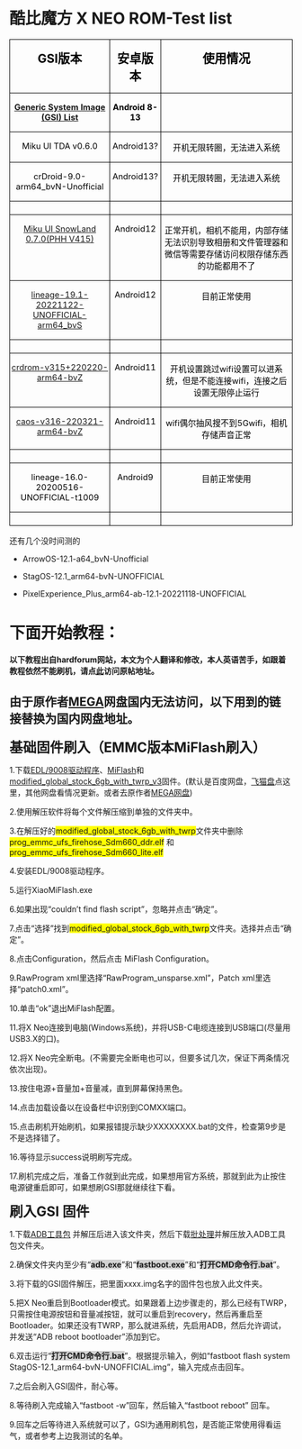 # 酷比魔方 X NEO ROM-Test list

<table class="MsoNormalTable" border="1" cellspacing="0" cellpadding="0" style="border-collapse:collapse;border:none;mso-border-alt:solid windowtext .5pt;
 mso-padding-alt:0cm 1.5pt 0cm 1.5pt;mso-border-insideh:.5pt solid windowtext;
 mso-border-insidev:.5pt solid windowtext">
 <tbody><tr style="mso-yfti-irow:0;mso-yfti-firstrow:yes;height:18.35pt">
  <td valign="top" style="border:solid windowtext 1.0pt;mso-border-alt:solid windowtext .5pt;
  padding:0cm 1.5pt 0cm 1.5pt;height:18.35pt">
  <p class="MsoNormal" align="center" style="text-align:center;mso-layout-grid-align:
  none;text-autospace:none"><b><span lang="EN-US" style="font-size:16.0pt;
  mso-ascii-font-family:等线;mso-fareast-font-family:等线;mso-bidi-font-family:
  等线;color:black;mso-font-kerning:0pt">GSI</span></b><b><span style="font-size:
  16.0pt;mso-ascii-font-family:等线;mso-fareast-font-family:等线;mso-bidi-font-family:
  等线;color:black;mso-font-kerning:0pt">版本<span lang="EN-US"><o:p></o:p></span></span></b></p>
  </td>
  <td valign="top" style="border:solid windowtext 1.0pt;border-left:none;
  mso-border-left-alt:solid windowtext .5pt;mso-border-alt:solid windowtext .5pt;
  padding:0cm 1.5pt 0cm 1.5pt;height:18.35pt">
  <p class="MsoNormal" align="center" style="text-align:center;mso-layout-grid-align:
  none;text-autospace:none"><span class="GramE"><b><span style="font-size:16.0pt;
  mso-ascii-font-family:等线;mso-fareast-font-family:等线;mso-bidi-font-family:
  等线;color:black;mso-font-kerning:0pt">安卓版本</span></b></span><b><span lang="EN-US" style="font-size:16.0pt;mso-ascii-font-family:等线;mso-fareast-font-family:
  等线;mso-bidi-font-family:等线;color:black;mso-font-kerning:0pt"><o:p></o:p></span></b></p>
  </td>
  <td valign="top" style="border:solid windowtext 1.0pt;border-left:none;
  mso-border-left-alt:solid windowtext .5pt;mso-border-alt:solid windowtext .5pt;
  padding:0cm 1.5pt 0cm 1.5pt;height:18.35pt">
  <p class="MsoNormal" align="center" style="text-align:center;mso-layout-grid-align:
  none;text-autospace:none"><b><span style="font-size:16.0pt;mso-ascii-font-family:
  等线;mso-fareast-font-family:等线;mso-bidi-font-family:等线;color:black;mso-font-kerning:
  0pt">使用情况<span lang="EN-US"><o:p></o:p></span></span></b></p>
  </td>
 </tr>
 <tr style="mso-yfti-irow:1;height:18.0pt">
  <td valign="top" style="border:solid windowtext 1.0pt;border-top:none;
  mso-border-top-alt:solid windowtext .5pt;mso-border-alt:solid windowtext .5pt;
  padding:0cm 1.5pt 0cm 1.5pt;height:18.0pt">
  <p class="MsoNormal" align="center" style="text-align:center;mso-layout-grid-align:
  none;text-autospace:none"><span lang="EN-US"><a href="https://github.com/phhusson/treble_experimentations/wiki/Generic-System-Image-%28GSI%29-list"><b><span style="font-size:11.0pt;mso-ascii-font-family:等线;mso-fareast-font-family:
  等线;mso-bidi-font-family:等线;mso-font-kerning:0pt">Generic System Image (GSI)
  List</span></b></a></span><b><span lang="EN-US" style="font-size:16.0pt;
  mso-ascii-font-family:等线;mso-fareast-font-family:等线;mso-bidi-font-family:
  等线;color:black;mso-font-kerning:0pt"><o:p></o:p></span></b></p>
  </td>
  <td valign="top" style="border-top:none;border-left:none;border-bottom:solid windowtext 1.0pt;
  border-right:solid windowtext 1.0pt;mso-border-top-alt:solid windowtext .5pt;
  mso-border-left-alt:solid windowtext .5pt;mso-border-alt:solid windowtext .5pt;
  padding:0cm 1.5pt 0cm 1.5pt;height:18.0pt">
  <p class="MsoNormal" align="center" style="text-align:center;mso-layout-grid-align:
  none;text-autospace:none"><b><span lang="EN-US" style="font-size:11.0pt;
  mso-ascii-font-family:等线;mso-fareast-font-family:等线;mso-bidi-font-family:
  等线;color:black;mso-font-kerning:0pt">Android 8-13<o:p></o:p></span></b></p>
  </td>
  <td valign="top" style="border-top:none;border-left:none;border-bottom:solid windowtext 1.0pt;
  border-right:solid windowtext 1.0pt;mso-border-top-alt:solid windowtext .5pt;
  mso-border-left-alt:solid windowtext .5pt;mso-border-alt:solid windowtext .5pt;
  padding:0cm 1.5pt 0cm 1.5pt;height:18.0pt">
  <p class="MsoNormal" align="center" style="text-align:center;mso-layout-grid-align:
  none;text-autospace:none"><b><span lang="EN-US" style="font-size:16.0pt;
  mso-ascii-font-family:等线;mso-fareast-font-family:等线;mso-bidi-font-family:
  等线;color:black;mso-font-kerning:0pt"><o:p> </o:p></span></b></p>
  </td>
 </tr>
 <tr style="mso-yfti-irow:2;height:18.0pt">
  <td valign="top" style="border:solid windowtext 1.0pt;border-top:none;
  mso-border-top-alt:solid windowtext .5pt;mso-border-alt:solid windowtext .5pt;
  padding:0cm 1.5pt 0cm 1.5pt;height:18.0pt">
  <p class="MsoNormal" align="center" style="text-align:center;mso-layout-grid-align:
  none;text-autospace:none"><span class="SpellE"><span lang="EN-US" style="font-size:11.0pt;mso-ascii-font-family:等线;mso-fareast-font-family:
  等线;mso-bidi-font-family:等线;color:black;mso-font-kerning:0pt">Miku</span></span><span lang="EN-US" style="font-size:11.0pt;mso-ascii-font-family:等线;mso-fareast-font-family:
  等线;mso-bidi-font-family:等线;color:black;mso-font-kerning:0pt"> UI TDA v0.6.0<o:p></o:p></span></p>
  </td>
  <td valign="top" style="border-top:none;border-left:none;border-bottom:solid windowtext 1.0pt;
  border-right:solid windowtext 1.0pt;mso-border-top-alt:solid windowtext .5pt;
  mso-border-left-alt:solid windowtext .5pt;mso-border-alt:solid windowtext .5pt;
  padding:0cm 1.5pt 0cm 1.5pt;height:18.0pt">
  <p class="MsoNormal" align="center" style="text-align:center;mso-layout-grid-align:
  none;text-autospace:none"><span lang="EN-US" style="font-size:11.0pt;
  mso-ascii-font-family:等线;mso-fareast-font-family:等线;mso-bidi-font-family:
  等线;color:black;mso-font-kerning:0pt">Android13?<o:p></o:p></span></p>
  </td>
  <td valign="top" style="border-top:none;border-left:none;border-bottom:solid windowtext 1.0pt;
  border-right:solid windowtext 1.0pt;mso-border-top-alt:solid windowtext .5pt;
  mso-border-left-alt:solid windowtext .5pt;mso-border-alt:solid windowtext .5pt;
  padding:0cm 1.5pt 0cm 1.5pt;height:18.0pt">
  <p class="MsoNormal" align="center" style="text-align:center;mso-layout-grid-align:
  none;text-autospace:none"><span style="font-size:11.0pt;mso-ascii-font-family:
  等线;mso-fareast-font-family:等线;mso-bidi-font-family:等线;color:black;mso-font-kerning:
  0pt">开机无限转圈，无法进入系统<span lang="EN-US"><o:p></o:p></span></span></p>
  </td>
 </tr>
 <tr style="mso-yfti-irow:3;height:18.0pt">
  <td valign="top" style="border:solid windowtext 1.0pt;border-top:none;
  mso-border-top-alt:solid windowtext .5pt;mso-border-alt:solid windowtext .5pt;
  padding:0cm 1.5pt 0cm 1.5pt;height:18.0pt">
  <p class="MsoNormal" align="center" style="text-align:center;mso-layout-grid-align:
  none;text-autospace:none"><span lang="EN-US" style="font-size:11.0pt;
  mso-ascii-font-family:等线;mso-fareast-font-family:等线;mso-bidi-font-family:
  等线;color:black;mso-font-kerning:0pt">crDroid-9.0-arm64_bvN-Unofficial<o:p></o:p></span></p>
  </td>
  <td valign="top" style="border-top:none;border-left:none;border-bottom:solid windowtext 1.0pt;
  border-right:solid windowtext 1.0pt;mso-border-top-alt:solid windowtext .5pt;
  mso-border-left-alt:solid windowtext .5pt;mso-border-alt:solid windowtext .5pt;
  padding:0cm 1.5pt 0cm 1.5pt;height:18.0pt">
  <p class="MsoNormal" align="center" style="text-align:center;mso-layout-grid-align:
  none;text-autospace:none"><span lang="EN-US" style="font-size:11.0pt;
  mso-ascii-font-family:等线;mso-fareast-font-family:等线;mso-bidi-font-family:
  等线;color:black;mso-font-kerning:0pt">Android13?<o:p></o:p></span></p>
  </td>
  <td valign="top" style="border-top:none;border-left:none;border-bottom:solid windowtext 1.0pt;
  border-right:solid windowtext 1.0pt;mso-border-top-alt:solid windowtext .5pt;
  mso-border-left-alt:solid windowtext .5pt;mso-border-alt:solid windowtext .5pt;
  padding:0cm 1.5pt 0cm 1.5pt;height:18.0pt">
  <p class="MsoNormal" align="center" style="text-align:center;mso-layout-grid-align:
  none;text-autospace:none"><span style="font-size:11.0pt;mso-ascii-font-family:
  等线;mso-fareast-font-family:等线;mso-bidi-font-family:等线;color:black;mso-font-kerning:
  0pt">开机无限转圈，无法进入系统<span lang="EN-US"><o:p></o:p></span></span></p>
  </td>
 </tr>
 <tr style="mso-yfti-irow:4;height:18.0pt">
  <td valign="top" style="border:solid windowtext 1.0pt;border-top:none;
  mso-border-top-alt:solid windowtext .5pt;mso-border-alt:solid windowtext .5pt;
  padding:0cm 1.5pt 0cm 1.5pt;height:18.0pt">
  <p class="MsoNormal" align="center" style="text-align:center;mso-layout-grid-align:
  none;text-autospace:none"><span lang="EN-US" style="font-size:11.0pt;
  mso-ascii-font-family:等线;mso-fareast-font-family:等线;mso-bidi-font-family:
  等线;color:black;mso-font-kerning:0pt"><o:p> </o:p></span></p>
  </td>
  <td valign="top" style="border-top:none;border-left:none;border-bottom:solid windowtext 1.0pt;
  border-right:solid windowtext 1.0pt;mso-border-top-alt:solid windowtext .5pt;
  mso-border-left-alt:solid windowtext .5pt;mso-border-alt:solid windowtext .5pt;
  padding:0cm 1.5pt 0cm 1.5pt;height:18.0pt">
  <p class="MsoNormal" align="center" style="text-align:center;mso-layout-grid-align:
  none;text-autospace:none"><span lang="EN-US" style="font-size:11.0pt;
  mso-ascii-font-family:等线;mso-fareast-font-family:等线;mso-bidi-font-family:
  等线;color:black;mso-font-kerning:0pt"><o:p> </o:p></span></p>
  </td>
  <td valign="top" style="border-top:none;border-left:none;border-bottom:solid windowtext 1.0pt;
  border-right:solid windowtext 1.0pt;mso-border-top-alt:solid windowtext .5pt;
  mso-border-left-alt:solid windowtext .5pt;mso-border-alt:solid windowtext .5pt;
  padding:0cm 1.5pt 0cm 1.5pt;height:18.0pt">
  <p class="MsoNormal" align="center" style="text-align:center;mso-layout-grid-align:
  none;text-autospace:none"><span lang="EN-US" style="font-size:11.0pt;
  mso-ascii-font-family:等线;mso-fareast-font-family:等线;mso-bidi-font-family:
  等线;color:black;mso-font-kerning:0pt"><o:p> </o:p></span></p>
  </td>
 </tr>
 <tr style="mso-yfti-irow:5;height:18.0pt">
  <td valign="top" style="border:solid windowtext 1.0pt;border-top:none;
  mso-border-top-alt:solid windowtext .5pt;mso-border-alt:solid windowtext .5pt;
  padding:0cm 1.5pt 0cm 1.5pt;height:18.0pt">
  <p class="MsoNormal" align="center" style="text-align:center;mso-layout-grid-align:
  none;text-autospace:none"><span lang="EN-US"><a href="https://github.com/xiaoleGun/treble_build_miku/releases/download/0.7.0/MikuUI-SNOWLAND-0.7.0-arm64-ab-20220725-UNOFFICIAL.img.xz"><span style="font-size:11.0pt;mso-ascii-font-family:等线;mso-fareast-font-family:
  等线;mso-bidi-font-family:等线;mso-font-kerning:0pt">Miku UI SnowLand 0.7.0(PHH
  V415)</span></a></span><span lang="EN-US" style="font-size:11.0pt;mso-ascii-font-family:
  等线;mso-fareast-font-family:等线;mso-bidi-font-family:等线;color:black;mso-font-kerning:
  0pt"><o:p></o:p></span></p>
  </td>
  <td valign="top" style="border-top:none;border-left:none;border-bottom:solid windowtext 1.0pt;
  border-right:solid windowtext 1.0pt;mso-border-top-alt:solid windowtext .5pt;
  mso-border-left-alt:solid windowtext .5pt;mso-border-alt:solid windowtext .5pt;
  padding:0cm 1.5pt 0cm 1.5pt;height:18.0pt">
  <p class="MsoNormal" align="center" style="text-align:center;mso-layout-grid-align:
  none;text-autospace:none"><span lang="EN-US" style="font-size:11.0pt;
  mso-ascii-font-family:等线;mso-fareast-font-family:等线;mso-bidi-font-family:
  等线;color:black;mso-font-kerning:0pt">Android12<o:p></o:p></span></p>
  </td>
  <td valign="top" style="border-top:none;border-left:none;border-bottom:solid windowtext 1.0pt;
  border-right:solid windowtext 1.0pt;mso-border-top-alt:solid windowtext .5pt;
  mso-border-left-alt:solid windowtext .5pt;mso-border-alt:solid windowtext .5pt;
  padding:0cm 1.5pt 0cm 1.5pt;height:18.0pt">
  <p class="MsoNormal" align="center" style="text-align:center;mso-layout-grid-align:
  none;text-autospace:none"><span style="font-size:11.0pt;mso-ascii-font-family:
  等线;mso-fareast-font-family:等线;mso-bidi-font-family:等线;color:black;mso-font-kerning:
  0pt">正常开机，相机不能用，内部存储无法识别导致相册和文件管理器<span class="GramE">和微信等</span>需要存储访问权限存储东西的功能都用不了<span lang="EN-US"><o:p></o:p></span></span></p>
  </td>
 </tr>
 <tr style="mso-yfti-irow:6;height:18.0pt">
  <td valign="top" style="border:solid windowtext 1.0pt;border-top:none;
  mso-border-top-alt:solid windowtext .5pt;mso-border-alt:solid windowtext .5pt;
  padding:0cm 1.5pt 0cm 1.5pt;height:18.0pt">
  <p class="MsoNormal" align="center" style="text-align:center;mso-layout-grid-align:
  none;text-autospace:none"><span lang="EN-US"><a href="https://jaist.dl.sourceforge.net/project/andyyan-gsi/lineage-19.x/lineage-19.1-20221122-UNOFFICIAL-arm64_bvS.img.xz"><span style="font-size:11.0pt;mso-ascii-font-family:等线;mso-fareast-font-family:
  等线;mso-bidi-font-family:等线;mso-font-kerning:0pt">lineage-19.1-20221122-UNOFFICIAL-arm64_bvS</span></a></span><span lang="EN-US" style="font-size:11.0pt;mso-ascii-font-family:等线;mso-fareast-font-family:
  等线;mso-bidi-font-family:等线;color:black;mso-font-kerning:0pt"><o:p></o:p></span></p>
  </td>
  <td valign="top" style="border-top:none;border-left:none;border-bottom:solid windowtext 1.0pt;
  border-right:solid windowtext 1.0pt;mso-border-top-alt:solid windowtext .5pt;
  mso-border-left-alt:solid windowtext .5pt;mso-border-alt:solid windowtext .5pt;
  padding:0cm 1.5pt 0cm 1.5pt;height:18.0pt">
  <p class="MsoNormal" align="center" style="text-align:center;mso-layout-grid-align:
  none;text-autospace:none"><span lang="EN-US" style="font-size:11.0pt;
  mso-ascii-font-family:等线;mso-fareast-font-family:等线;mso-bidi-font-family:
  等线;color:black;mso-font-kerning:0pt">Android12<o:p></o:p></span></p>
  </td>
  <td valign="top" style="border-top:none;border-left:none;border-bottom:solid windowtext 1.0pt;
  border-right:solid windowtext 1.0pt;mso-border-top-alt:solid windowtext .5pt;
  mso-border-left-alt:solid windowtext .5pt;mso-border-alt:solid windowtext .5pt;
  padding:0cm 1.5pt 0cm 1.5pt;height:18.0pt">
  <p class="MsoNormal" align="center" style="text-align:center;mso-layout-grid-align:
  none;text-autospace:none"><span style="font-size:11.0pt;mso-ascii-font-family:
  等线;mso-fareast-font-family:等线;mso-bidi-font-family:等线;color:black;mso-font-kerning:
  0pt">目前正常使用<span lang="EN-US"><o:p></o:p></span></span></p>
  </td>
 </tr>
 <tr style="mso-yfti-irow:7;height:18.0pt">
  <td valign="top" style="border:solid windowtext 1.0pt;border-top:none;
  mso-border-top-alt:solid windowtext .5pt;mso-border-alt:solid windowtext .5pt;
  padding:0cm 1.5pt 0cm 1.5pt;height:18.0pt">
  <p class="MsoNormal" align="center" style="text-align:center;mso-layout-grid-align:
  none;text-autospace:none"><span lang="EN-US" style="font-size:11.0pt;
  mso-ascii-font-family:等线;mso-fareast-font-family:等线;mso-bidi-font-family:
  等线;color:black;mso-font-kerning:0pt"><o:p> </o:p></span></p>
  </td>
  <td valign="top" style="border-top:none;border-left:none;border-bottom:solid windowtext 1.0pt;
  border-right:solid windowtext 1.0pt;mso-border-top-alt:solid windowtext .5pt;
  mso-border-left-alt:solid windowtext .5pt;mso-border-alt:solid windowtext .5pt;
  padding:0cm 1.5pt 0cm 1.5pt;height:18.0pt">
  <p class="MsoNormal" align="center" style="text-align:center;mso-layout-grid-align:
  none;text-autospace:none"><span lang="EN-US" style="font-size:11.0pt;
  mso-ascii-font-family:等线;mso-fareast-font-family:等线;mso-bidi-font-family:
  等线;color:black;mso-font-kerning:0pt"><o:p> </o:p></span></p>
  </td>
  <td valign="top" style="border-top:none;border-left:none;border-bottom:solid windowtext 1.0pt;
  border-right:solid windowtext 1.0pt;mso-border-top-alt:solid windowtext .5pt;
  mso-border-left-alt:solid windowtext .5pt;mso-border-alt:solid windowtext .5pt;
  padding:0cm 1.5pt 0cm 1.5pt;height:18.0pt">
  <p class="MsoNormal" align="center" style="text-align:center;mso-layout-grid-align:
  none;text-autospace:none"><span lang="EN-US" style="font-size:11.0pt;
  mso-ascii-font-family:等线;mso-fareast-font-family:等线;mso-bidi-font-family:
  等线;color:black;mso-font-kerning:0pt"><o:p> </o:p></span></p>
  </td>
 </tr>
 <tr style="mso-yfti-irow:8;height:18.0pt">
  <td valign="top" style="border:solid windowtext 1.0pt;border-top:none;
  mso-border-top-alt:solid windowtext .5pt;mso-border-alt:solid windowtext .5pt;
  padding:0cm 1.5pt 0cm 1.5pt;height:18.0pt">
  <p class="MsoNormal" align="center" style="text-align:center;mso-layout-grid-align:
  none;text-autospace:none"><span lang="EN-US"><a href="https://master.dl.sourceforge.net/project/treblerom/crDRom11/2022.02.20/crdrom-v315%2B220220-arm64-bvZ.img.xz?viasf=1"><span style="font-size:11.0pt;mso-ascii-font-family:等线;mso-fareast-font-family:
  等线;mso-bidi-font-family:等线;mso-font-kerning:0pt">crdrom-v315+220220-arm64-bvZ</span></a></span><span lang="EN-US" style="font-size:11.0pt;mso-ascii-font-family:等线;mso-fareast-font-family:
  等线;mso-bidi-font-family:等线;color:black;mso-font-kerning:0pt"><o:p></o:p></span></p>
  </td>
  <td valign="top" style="border-top:none;border-left:none;border-bottom:solid windowtext 1.0pt;
  border-right:solid windowtext 1.0pt;mso-border-top-alt:solid windowtext .5pt;
  mso-border-left-alt:solid windowtext .5pt;mso-border-alt:solid windowtext .5pt;
  padding:0cm 1.5pt 0cm 1.5pt;height:18.0pt">
  <p class="MsoNormal" align="center" style="text-align:center;mso-layout-grid-align:
  none;text-autospace:none"><span lang="EN-US" style="font-size:11.0pt;
  mso-ascii-font-family:等线;mso-fareast-font-family:等线;mso-bidi-font-family:
  等线;color:black;mso-font-kerning:0pt">Android11<o:p></o:p></span></p>
  </td>
  <td valign="top" style="border-top:none;border-left:none;border-bottom:solid windowtext 1.0pt;
  border-right:solid windowtext 1.0pt;mso-border-top-alt:solid windowtext .5pt;
  mso-border-left-alt:solid windowtext .5pt;mso-border-alt:solid windowtext .5pt;
  padding:0cm 1.5pt 0cm 1.5pt;height:18.0pt">
  <p class="MsoNormal" align="center" style="text-align:center;mso-layout-grid-align:
  none;text-autospace:none"><span style="font-size:11.0pt;mso-ascii-font-family:
  等线;mso-fareast-font-family:等线;mso-bidi-font-family:等线;color:black;mso-font-kerning:
  0pt">开机设置跳过<span class="SpellE"><span lang="EN-US">wifi</span></span>设置可以进系统，但是不能连接<span class="SpellE"><span lang="EN-US">wifi</span></span>，连接之后设置无限停止运行<span lang="EN-US"><o:p></o:p></span></span></p>
  </td>
 </tr>
 <tr style="mso-yfti-irow:9;height:18.0pt">
  <td valign="top" style="border:solid windowtext 1.0pt;border-top:none;
  mso-border-top-alt:solid windowtext .5pt;mso-border-alt:solid windowtext .5pt;
  padding:0cm 1.5pt 0cm 1.5pt;height:18.0pt">
  <p class="MsoNormal" align="center" style="text-align:center;mso-layout-grid-align:
  none;text-autospace:none"><span lang="EN-US"><a href="https://jaist.dl.sourceforge.net/project/treblerom/CAOS11/2022.03.21/caos-v316-220321-arm64-bvZ.img.xz"><span style="font-size:11.0pt;mso-ascii-font-family:等线;mso-fareast-font-family:
  等线;mso-bidi-font-family:等线;mso-font-kerning:0pt">caos-v316-220321-arm64-bvZ</span></a></span><span lang="EN-US" style="font-size:11.0pt;mso-ascii-font-family:等线;mso-fareast-font-family:
  等线;mso-bidi-font-family:等线;color:black;mso-font-kerning:0pt"><o:p></o:p></span></p>
  </td>
  <td valign="top" style="border-top:none;border-left:none;border-bottom:solid windowtext 1.0pt;
  border-right:solid windowtext 1.0pt;mso-border-top-alt:solid windowtext .5pt;
  mso-border-left-alt:solid windowtext .5pt;mso-border-alt:solid windowtext .5pt;
  padding:0cm 1.5pt 0cm 1.5pt;height:18.0pt">
  <p class="MsoNormal" align="center" style="text-align:center;mso-layout-grid-align:
  none;text-autospace:none"><span lang="EN-US" style="font-size:11.0pt;
  mso-ascii-font-family:等线;mso-fareast-font-family:等线;mso-bidi-font-family:
  等线;color:black;mso-font-kerning:0pt">Android11<o:p></o:p></span></p>
  </td>
  <td valign="top" style="border-top:none;border-left:none;border-bottom:solid windowtext 1.0pt;
  border-right:solid windowtext 1.0pt;mso-border-top-alt:solid windowtext .5pt;
  mso-border-left-alt:solid windowtext .5pt;mso-border-alt:solid windowtext .5pt;
  padding:0cm 1.5pt 0cm 1.5pt;height:18.0pt">
  <p class="MsoNormal" align="center" style="text-align:center;mso-layout-grid-align:
  none;text-autospace:none"><span class="SpellE"><span lang="EN-US" style="font-size:11.0pt;mso-ascii-font-family:等线;mso-fareast-font-family:
  等线;mso-bidi-font-family:等线;color:black;mso-font-kerning:0pt">wifi</span></span><span style="font-size:11.0pt;mso-ascii-font-family:等线;mso-fareast-font-family:
  等线;mso-bidi-font-family:等线;color:black;mso-font-kerning:0pt">偶尔抽风搜不到<span lang="EN-US">5Gwifi</span>，相机存储声音正常<span lang="EN-US"><o:p></o:p></span></span></p>
  </td>
 </tr>
 <tr style="mso-yfti-irow:10;height:18.0pt">
  <td valign="top" style="border:solid windowtext 1.0pt;border-top:none;
  mso-border-top-alt:solid windowtext .5pt;mso-border-alt:solid windowtext .5pt;
  padding:0cm 1.5pt 0cm 1.5pt;height:18.0pt">
  <p class="MsoNormal" align="center" style="text-align:center;mso-layout-grid-align:
  none;text-autospace:none"><span lang="EN-US" style="font-size:11.0pt;
  mso-ascii-font-family:等线;mso-fareast-font-family:等线;mso-bidi-font-family:
  等线;color:black;mso-font-kerning:0pt"><o:p> </o:p></span></p>
  </td>
  <td valign="top" style="border-top:none;border-left:none;border-bottom:solid windowtext 1.0pt;
  border-right:solid windowtext 1.0pt;mso-border-top-alt:solid windowtext .5pt;
  mso-border-left-alt:solid windowtext .5pt;mso-border-alt:solid windowtext .5pt;
  padding:0cm 1.5pt 0cm 1.5pt;height:18.0pt">
  <p class="MsoNormal" align="center" style="text-align:center;mso-layout-grid-align:
  none;text-autospace:none"><span lang="EN-US" style="font-size:11.0pt;
  mso-ascii-font-family:等线;mso-fareast-font-family:等线;mso-bidi-font-family:
  等线;color:black;mso-font-kerning:0pt"><o:p> </o:p></span></p>
  </td>
  <td valign="top" style="border-top:none;border-left:none;border-bottom:solid windowtext 1.0pt;
  border-right:solid windowtext 1.0pt;mso-border-top-alt:solid windowtext .5pt;
  mso-border-left-alt:solid windowtext .5pt;mso-border-alt:solid windowtext .5pt;
  padding:0cm 1.5pt 0cm 1.5pt;height:18.0pt">
  <p class="MsoNormal" align="center" style="text-align:center;mso-layout-grid-align:
  none;text-autospace:none"><span lang="EN-US" style="font-size:11.0pt;
  mso-ascii-font-family:等线;mso-fareast-font-family:等线;mso-bidi-font-family:
  等线;color:black;mso-font-kerning:0pt"><o:p> </o:p></span></p>
  </td>
 </tr>
 <tr style="mso-yfti-irow:11;height:18.0pt">
  <td valign="top" style="border:solid windowtext 1.0pt;border-top:none;
  mso-border-top-alt:solid windowtext .5pt;mso-border-alt:solid windowtext .5pt;
  padding:0cm 1.5pt 0cm 1.5pt;height:18.0pt">
  <p class="MsoNormal" align="center" style="text-align:center;mso-layout-grid-align:
  none;text-autospace:none"><span lang="EN-US" style="font-size:11.0pt;
  mso-ascii-font-family:等线;mso-fareast-font-family:等线;mso-bidi-font-family:
  等线;color:black;mso-font-kerning:0pt">lineage-16.0-20200516-UNOFFICIAL-t1009<o:p></o:p></span></p>
  </td>
  <td valign="top" style="border-top:none;border-left:none;border-bottom:solid windowtext 1.0pt;
  border-right:solid windowtext 1.0pt;mso-border-top-alt:solid windowtext .5pt;
  mso-border-left-alt:solid windowtext .5pt;mso-border-alt:solid windowtext .5pt;
  padding:0cm 1.5pt 0cm 1.5pt;height:18.0pt">
  <p class="MsoNormal" align="center" style="text-align:center;mso-layout-grid-align:
  none;text-autospace:none"><span lang="EN-US" style="font-size:11.0pt;
  mso-ascii-font-family:等线;mso-fareast-font-family:等线;mso-bidi-font-family:
  等线;color:black;mso-font-kerning:0pt">Android9<o:p></o:p></span></p>
  </td>
  <td valign="top" style="border-top:none;border-left:none;border-bottom:solid windowtext 1.0pt;
  border-right:solid windowtext 1.0pt;mso-border-top-alt:solid windowtext .5pt;
  mso-border-left-alt:solid windowtext .5pt;mso-border-alt:solid windowtext .5pt;
  padding:0cm 1.5pt 0cm 1.5pt;height:18.0pt">
  <p class="MsoNormal" align="center" style="text-align:center;mso-layout-grid-align:
  none;text-autospace:none"><span style="font-size:11.0pt;mso-ascii-font-family:
  等线;mso-fareast-font-family:等线;mso-bidi-font-family:等线;color:black;mso-font-kerning:
  0pt">目前正常使用<span lang="EN-US"><o:p></o:p></span></span></p>
  </td>
 </tr>
 <tr style="mso-yfti-irow:12;mso-yfti-lastrow:yes;height:18.0pt">
  <td valign="top" style="border:solid windowtext 1.0pt;border-top:none;
  mso-border-top-alt:solid windowtext .5pt;mso-border-alt:solid windowtext .5pt;
  padding:0cm 1.5pt 0cm 1.5pt;height:18.0pt">
  <p class="MsoNormal" align="center" style="text-align:center;mso-layout-grid-align:
  none;text-autospace:none"><span lang="EN-US" style="font-size:11.0pt;
  mso-ascii-font-family:等线;mso-fareast-font-family:等线;mso-bidi-font-family:
  等线;color:black;mso-font-kerning:0pt"><o:p> </o:p></span></p>
  </td>
  <td valign="top" style="border-top:none;border-left:none;border-bottom:solid windowtext 1.0pt;
  border-right:solid windowtext 1.0pt;mso-border-top-alt:solid windowtext .5pt;
  mso-border-left-alt:solid windowtext .5pt;mso-border-alt:solid windowtext .5pt;
  padding:0cm 1.5pt 0cm 1.5pt;height:18.0pt">
  <p class="MsoNormal" align="center" style="text-align:center;mso-layout-grid-align:
  none;text-autospace:none"><span lang="EN-US" style="font-size:11.0pt;
  mso-ascii-font-family:等线;mso-fareast-font-family:等线;mso-bidi-font-family:
  等线;color:black;mso-font-kerning:0pt"><o:p> </o:p></span></p>
  </td>
  <td valign="top" style="border-top:none;border-left:none;border-bottom:solid windowtext 1.0pt;
  border-right:solid windowtext 1.0pt;mso-border-top-alt:solid windowtext .5pt;
  mso-border-left-alt:solid windowtext .5pt;mso-border-alt:solid windowtext .5pt;
  padding:0cm 1.5pt 0cm 1.5pt;height:18.0pt">
  <p class="MsoNormal" align="center" style="text-align:center;mso-layout-grid-align:
  none;text-autospace:none"><span lang="EN-US" style="font-size:11.0pt;
  mso-ascii-font-family:等线;mso-fareast-font-family:等线;mso-bidi-font-family:
  等线;color:black;mso-font-kerning:0pt"><o:p> </o:p></span></p>
  </td>
 </tr>
</tbody></table>

还有几个没时间测的

- ArrowOS-12.1-a64_bvN-Unofficial

- StagOS-12.1_arm64-bvN-UNOFFICIAL

- PixelExperience_Plus_arm64-ab-12.1-20221118-UNOFFICIAL

# 下面开始教程：

**以下教程出自hardforum网站，本文为个人翻译和修改，本人英语苦手，如跟着教程依然不能刷机，请点[此](https://hardforum.com/threads/alldocube-x-neo.1998171/)访问原帖地址。**

## 由于原作者[MEGA](https://mega.nz/folder/T8EASYRa#SJOqxo75C0MZ59t7sqYW9A/file/H1VgQZqJ)网盘国内无法访问，以下用到的链接替换为国内网盘地址。

<div class="WordSection1" style="layout-grid:15.6pt">

<p class="MsoNormal"><b><span style="font-size:18.0pt;font-family:"微软雅黑",sans-serif">基础固件刷入（<span lang="EN-US">EMMC</span>版本<span class="SpellE"><span lang="EN-US">MiFlash</span></span>刷入）<span lang="EN-US"><o:p></o:p></span></span></b></p>

<p class="MsoNormal" align="left" style="text-align:left"><span lang="EN-US" style="mso-bidi-font-size:10.5pt;font-family:"微软雅黑",sans-serif">1.</span><span style="mso-bidi-font-size:10.5pt;font-family:"微软雅黑",sans-serif">下载</span><span lang="EN-US"><a href="https://wwzg.lanzoue.com/ihJ1p0i0ktyh"><span style="mso-bidi-font-size:10.5pt;font-family:"微软雅黑",sans-serif">EDL/9008</span><span lang="EN-US" style="mso-bidi-font-size:10.5pt;font-family:"微软雅黑",sans-serif"><span lang="EN-US">驱动程序</span></span></a></span><span style="mso-bidi-font-size:10.5pt;
font-family:"微软雅黑",sans-serif">、</span><span lang="EN-US"><a href="https://cdn.alsgp0.fds.api.mi-img.com/micomm/MiFlash2020-3-14-0.rar"><span style="mso-bidi-font-size:10.5pt;font-family:"微软雅黑",sans-serif">MiFlash</span></a></span><span style="mso-bidi-font-size:10.5pt;font-family:"微软雅黑",sans-serif">和</span><span lang="EN-US"><a href="https://pan.baidu.com/s/1enYVF_DyKefsfDFRqbEGMw?pwd=eanb"><span style="mso-bidi-font-size:10.5pt;font-family:"微软雅黑",sans-serif">modified_global_stock_6gb_with_twrp_v3</span></a></span><span style="mso-bidi-font-size:10.5pt;font-family:"微软雅黑",sans-serif">固件。<span lang="EN-US">(</span>默认是百度网盘，<span lang="EN-US"><a href="https://jmj.cc/s/0cns7baw"><span lang="EN-US"><span lang="EN-US">飞猫<span lang="EN-US">盘</span></span></span></a></span>点这里，<span class="GramE">其他网盘看</span>情况更新。或者去原作者</span><span lang="EN-US"><a href="https://mega.nz/folder/T8EASYRa#SJOqxo75C0MZ59t7sqYW9A/file/H1VgQZqJ"><span style="mso-bidi-font-size:10.5pt;font-family:"微软雅黑",sans-serif">MEGA</span><span class="GramE"><span lang="EN-US" style="mso-bidi-font-size:10.5pt;font-family:"微软雅黑",sans-serif"><span lang="EN-US">网盘</span></span></span></a></span><span lang="EN-US" style="mso-bidi-font-size:
10.5pt;font-family:"微软雅黑",sans-serif">)<o:p></o:p></span></p>

<p class="MsoNormal" align="left" style="text-align:left"><span lang="EN-US" style="mso-bidi-font-size:10.5pt;font-family:"微软雅黑",sans-serif">2.</span><span style="mso-bidi-font-size:10.5pt;font-family:"微软雅黑",sans-serif">使用解压软件将每个文件解压缩到单独的文件夹中。<span lang="EN-US"><o:p></o:p></span></span></p>

<p class="MsoNormal" align="left" style="text-align:left"><span lang="EN-US" style="mso-bidi-font-size:10.5pt;font-family:"微软雅黑",sans-serif">3.</span><span style="mso-bidi-font-size:10.5pt;font-family:"微软雅黑",sans-serif">在解压好的<span lang="EN-US" style="background:yellow;mso-highlight:yellow">modified_global_stock_6gb_with_twrp</span>文件夹中删除<span lang="EN-US" style="background:yellow;mso-highlight:yellow">prog_emmc_ufs_firehose_Sdm660_ddr.elf</span><span lang="EN-US"> </span>和 <span lang="EN-US" style="background:yellow;mso-highlight:
yellow">prog_emmc_ufs_firehose_Sdm660_lite.elf</span><span lang="EN-US"><o:p></o:p></span></span></p>

<p class="MsoNormal" align="left" style="text-align:left"><span lang="EN-US" style="mso-bidi-font-size:10.5pt;font-family:"微软雅黑",sans-serif">4.</span><span style="mso-bidi-font-size:10.5pt;font-family:"微软雅黑",sans-serif">安装<span lang="EN-US">EDL/9008</span>驱动程序。<span lang="EN-US"><o:p></o:p></span></span></p>

<p class="MsoNormal" align="left" style="text-align:left"><span lang="EN-US" style="mso-bidi-font-size:10.5pt;font-family:"微软雅黑",sans-serif">5.</span><span style="mso-bidi-font-size:10.5pt;font-family:"微软雅黑",sans-serif">运行<span lang="EN-US">XiaoMiFlash.exe<o:p></o:p></span></span></p>

<p class="MsoNormal" align="left" style="text-align:left"><span lang="EN-US" style="mso-bidi-font-size:10.5pt;font-family:"微软雅黑",sans-serif">6.</span><span style="mso-bidi-font-size:10.5pt;font-family:"微软雅黑",sans-serif">如果出现<span lang="EN-US">“couldn’t find flash script”</span>，忽略并点击<span lang="EN-US">“</span>确定<span lang="EN-US">”</span>。<span lang="EN-US"><o:p></o:p></span></span></p>

<p class="MsoNormal" align="left" style="text-align:left"><span lang="EN-US" style="mso-bidi-font-size:10.5pt;font-family:"微软雅黑",sans-serif">7.</span><span style="mso-bidi-font-size:10.5pt;font-family:"微软雅黑",sans-serif">点击<span lang="EN-US">“</span>选择<span lang="EN-US">”</span>找到<span lang="EN-US" style="background:yellow;mso-highlight:yellow">modified_global_stock_6gb_with_twrp</span>文件夹。选择并点击<span lang="EN-US">“</span>确定<span lang="EN-US">”</span>。<span lang="EN-US"><o:p></o:p></span></span></p>

<p class="MsoNormal" align="left" style="text-align:left"><span lang="EN-US" style="mso-bidi-font-size:10.5pt;font-family:"微软雅黑",sans-serif">8.</span><span style="mso-bidi-font-size:10.5pt;font-family:"微软雅黑",sans-serif">点击<span lang="EN-US">Configuration</span>，然后点击<span lang="EN-US"> <span class="SpellE">MiFlash</span>
Configuration</span>。<span lang="EN-US"><o:p></o:p></span></span></p>

<p class="MsoNormal" align="left" style="text-align:left"><span lang="EN-US" style="mso-bidi-font-size:10.5pt;font-family:"微软雅黑",sans-serif">9.RawProgram
xml</span><span style="mso-bidi-font-size:10.5pt;font-family:"微软雅黑",sans-serif">里选择<span lang="EN-US">“RawProgram_unsparse.xml”</span>，<span lang="EN-US">Patch xml</span>里选择<span lang="EN-US">“patch0.xml”</span>。<span lang="EN-US"><o:p></o:p></span></span></p>

<p class="MsoNormal" align="left" style="text-align:left"><span lang="EN-US" style="mso-bidi-font-size:10.5pt;font-family:"微软雅黑",sans-serif">10.</span><span style="mso-bidi-font-size:10.5pt;font-family:"微软雅黑",sans-serif">单击<span lang="EN-US">“ok”</span>退出<span class="SpellE"><span lang="EN-US">MiFlash</span></span>配置。<span lang="EN-US"><o:p></o:p></span></span></p>

<p class="MsoNormal" align="left" style="text-align:left"><span lang="EN-US" style="mso-bidi-font-size:10.5pt;font-family:"微软雅黑",sans-serif">11.</span><span style="mso-bidi-font-size:10.5pt;font-family:"微软雅黑",sans-serif">将<span lang="EN-US">X Neo</span>连接到电脑<span lang="EN-US">(Windows</span>系统<span lang="EN-US">)</span>，并将<span lang="EN-US">USB-C</span>电缆连接到<span lang="EN-US">USB</span>端口<span lang="EN-US">(</span>尽量用<span lang="EN-US">USB3.X</span>的口<span lang="EN-US">)</span>。<span lang="EN-US"><o:p></o:p></span></span></p>

<p class="MsoNormal" align="left" style="text-align:left"><span lang="EN-US" style="mso-bidi-font-size:10.5pt;font-family:"微软雅黑",sans-serif">12.</span><span style="mso-bidi-font-size:10.5pt;font-family:"微软雅黑",sans-serif">将<span lang="EN-US">X Neo</span>完全断电。<span lang="EN-US">(</span>不需要完全断电也可以，但要多试几次，保证下两条情况依次出现<span lang="EN-US">)</span>。<span lang="EN-US"><o:p></o:p></span></span></p>

<p class="MsoNormal" align="left" style="text-align:left"><span lang="EN-US" style="mso-bidi-font-size:10.5pt;font-family:"微软雅黑",sans-serif">13.</span><span style="mso-bidi-font-size:10.5pt;font-family:"微软雅黑",sans-serif">按住电源<span lang="EN-US">+</span>音量加<span lang="EN-US">+</span>音量减，直到屏幕保持黑色。<span lang="EN-US"><o:p></o:p></span></span></p>

<p class="MsoNormal" align="left" style="text-align:left"><span lang="EN-US" style="mso-bidi-font-size:10.5pt;font-family:"微软雅黑",sans-serif">14.</span><span style="mso-bidi-font-size:10.5pt;font-family:"微软雅黑",sans-serif">点击加载设备以在设备栏中识别到<span lang="EN-US">COMXX</span>端口。<span lang="EN-US"><o:p></o:p></span></span></p>

<p class="MsoNormal" align="left" style="text-align:left"><span lang="EN-US" style="mso-bidi-font-size:10.5pt;font-family:"微软雅黑",sans-serif">15.</span><span style="mso-bidi-font-size:10.5pt;font-family:"微软雅黑",sans-serif">点击刷机开始刷机，如果报错提示缺少<span lang="EN-US">XXXXXXXX.bat</span>的文件，检查第<span lang="EN-US">9</span>步是不是选择错了。<span lang="EN-US"><o:p></o:p></span></span></p>

<p class="MsoNormal" align="left" style="text-align:left"><span lang="EN-US" style="mso-bidi-font-size:10.5pt;font-family:"微软雅黑",sans-serif">16.</span><span style="mso-bidi-font-size:10.5pt;font-family:"微软雅黑",sans-serif">等待显示<span lang="EN-US">success</span>说明刷写完成。<span lang="EN-US"><o:p></o:p></span></span></p>

<p class="MsoNormal" align="left" style="text-align:left"><span lang="EN-US" style="mso-bidi-font-size:10.5pt;font-family:"微软雅黑",sans-serif">17.</span><span style="mso-bidi-font-size:10.5pt;font-family:"微软雅黑",sans-serif">刷机完成之后，准备工作就到此完成，如果想用官方系统，那就到此为止按住电源键<span class="GramE">重启即可</span>，<span class="GramE">如果想刷</span><span lang="EN-US">GSI</span>那就继续往下看。<span lang="EN-US"><o:p></o:p></span></span></p>

<p class="MsoNormal" align="left" style="text-align:left"><span lang="EN-US" style="mso-bidi-font-size:10.5pt;font-family:"微软雅黑",sans-serif"><o:p> </o:p></span></p>

<p class="MsoNormal"><b><span style="font-size:18.0pt;font-family:"微软雅黑",sans-serif">刷入<span lang="EN-US">GSI </span>固件</span></b><span lang="EN-US" style="mso-bidi-font-size:
10.5pt;font-family:"微软雅黑",sans-serif"><o:p></o:p></span></p>

<p class="MsoNormal" align="left" style="text-align:left"><span lang="EN-US" style="mso-bidi-font-size:10.5pt;font-family:"微软雅黑",sans-serif">1.</span><span style="mso-bidi-font-size:10.5pt;font-family:"微软雅黑",sans-serif">下载</span><span lang="EN-US"><a href="https://dl.google.com/android/repository/platform-tools-latest-windows.zip"><span style="mso-bidi-font-size:10.5pt;font-family:"微软雅黑",sans-serif">ADB</span><span lang="EN-US" style="mso-bidi-font-size:10.5pt;font-family:"微软雅黑",sans-serif"><span lang="EN-US">工具包</span></span></a></span><span lang="EN-US" style="mso-bidi-font-size:
10.5pt;font-family:"微软雅黑",sans-serif"> </span><span style="mso-bidi-font-size:
10.5pt;font-family:"微软雅黑",sans-serif">并解压后进入该文件夹，然后下载</span><span lang="EN-US"><a href="https://wwzg.lanzoue.com/iK1gF0i12sgb"><span lang="EN-US" style="mso-bidi-font-size:
10.5pt;font-family:"微软雅黑",sans-serif"><span lang="EN-US">批处理</span></span></a></span><span style="mso-bidi-font-size:10.5pt;font-family:"微软雅黑",sans-serif">并解压放入<span lang="EN-US">ADB</span>工具包文件夹。<span lang="EN-US"><o:p></o:p></span></span></p>

<p class="MsoNormal" align="left" style="text-align:left"><span lang="EN-US" style="mso-bidi-font-size:10.5pt;font-family:"微软雅黑",sans-serif">2.</span><span style="mso-bidi-font-size:10.5pt;font-family:"微软雅黑",sans-serif">确保文件夹内至少有“<b><span lang="EN-US" style="background:lightgrey;mso-highlight:lightgrey">adb.exe</span></b>”和“<b><span lang="EN-US" style="background:lightgrey;mso-highlight:lightgrey">fastboot.exe</span></b>”和“<b><span style="background:lightgrey;mso-highlight:lightgrey">打开<span lang="EN-US">CMD</span>命令行<span lang="EN-US">.bat</span></span></b>”。<span lang="EN-US"><o:p></o:p></span></span></p>

<p class="MsoNormal" align="left" style="text-align:left"><span lang="EN-US" style="mso-bidi-font-size:10.5pt;font-family:"微软雅黑",sans-serif">3.</span><span style="mso-bidi-font-size:10.5pt;font-family:"微软雅黑",sans-serif">将下载的<span lang="EN-US">GSI</span>固件解压，把里面<span class="SpellE"><span lang="EN-US">xxxx.img</span></span>名字的固件包也放入此文件夹。<span lang="EN-US"><o:p></o:p></span></span></p>

<p class="MsoNormal" align="left" style="text-align:left"><span lang="EN-US" style="mso-bidi-font-size:10.5pt;font-family:"微软雅黑",sans-serif">5.</span><span style="mso-bidi-font-size:10.5pt;font-family:"微软雅黑",sans-serif">把<span lang="EN-US">X Neo</span>重启到<span lang="EN-US">Bootloader</span>模式。如果跟着上边步骤走的，那么已经有<span lang="EN-US">TWRP</span>，只需按住电源按钮和音量减按钮，就可以重启到<span lang="EN-US">recovery</span>，然后<span class="GramE">再重启至</span><span lang="EN-US">Bootloader</span>。如果还没有<span lang="EN-US">TWRP</span>，那么就进系统，先启用<span lang="EN-US">ADB</span>，然后允许调试，并发送<span lang="EN-US">“ADB reboot bootloader”</span>添加到它。<span lang="EN-US"><o:p></o:p></span></span></p>

<p class="MsoNormal" align="left" style="text-align:left"><span lang="EN-US" style="mso-bidi-font-size:10.5pt;font-family:"微软雅黑",sans-serif">6.</span><span style="mso-bidi-font-size:10.5pt;font-family:"微软雅黑",sans-serif">双击运行“<b><span style="background:lightgrey;mso-highlight:lightgrey">打开<span lang="EN-US">CMD</span>命令行<span lang="EN-US">.bat</span></span></b>”。根据提示输入，例如“<span class="SpellE"><span lang="EN-US">fastboot</span></span><span lang="EN-US"> flash system StagOS-12.1_arm64-bvN-UNOFFICIAL.img</span>”，输入完成点击回车。<span lang="EN-US"><o:p></o:p></span></span></p>

<p class="MsoNormal" align="left" style="text-align:left"><span lang="EN-US" style="mso-bidi-font-size:10.5pt;font-family:"微软雅黑",sans-serif">7.</span><span class="GramE"><span style="mso-bidi-font-size:10.5pt;font-family:"微软雅黑",sans-serif">之后会刷入</span></span><span lang="EN-US" style="mso-bidi-font-size:10.5pt;font-family:"微软雅黑",sans-serif">GSI</span><span style="mso-bidi-font-size:10.5pt;font-family:"微软雅黑",sans-serif">固件，耐心等。<span lang="EN-US"><o:p></o:p></span></span></p>

<p class="MsoNormal" align="left" style="text-align:left"><span lang="EN-US" style="mso-bidi-font-size:10.5pt;font-family:"微软雅黑",sans-serif">8.</span><span style="mso-bidi-font-size:10.5pt;font-family:"微软雅黑",sans-serif">等待刷入完成输入“<span class="SpellE"><span lang="EN-US">fastboot</span></span><span lang="EN-US"> -w</span>”回车，然后输入“<span class="SpellE"><span lang="EN-US">fastboot</span></span><span lang="EN-US"> reboot</span>”
回车。<span lang="EN-US"><o:p></o:p></span></span></p>

<p class="MsoNormal" align="left" style="text-align:left"><span lang="EN-US" style="mso-bidi-font-size:10.5pt;font-family:"微软雅黑",sans-serif">9.</span><span style="mso-bidi-font-size:10.5pt;font-family:"微软雅黑",sans-serif">回车之后等待进入系统就可以了，<span lang="EN-US">GSI</span>为通用刷机包，是否能正常使用得看运气，或者参考<span class="GramE">上边我</span>测试的名单。<span lang="EN-US"><o:p></o:p></span></span></p>

</div>